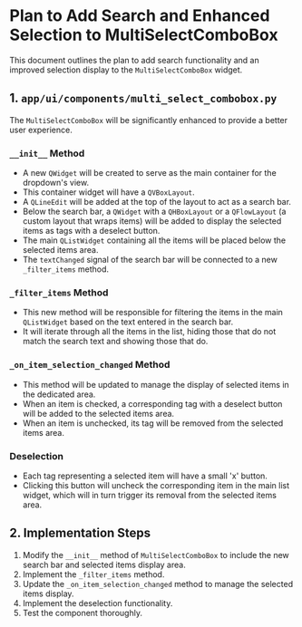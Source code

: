 # Plan to Add Search and Enhanced Selection to MultiSelectComboBox

This document outlines the plan to add search functionality and an improved selection display to the `MultiSelectComboBox` widget.

## 1. `app/ui/components/multi_select_combobox.py`

The `MultiSelectComboBox` will be significantly enhanced to provide a better user experience.

### `__init__` Method

-   A new `QWidget` will be created to serve as the main container for the dropdown's view.
-   This container widget will have a `QVBoxLayout`.
-   A `QLineEdit` will be added at the top of the layout to act as a search bar.
-   Below the search bar, a `QWidget` with a `QHBoxLayout` or a `QFlowLayout` (a custom layout that wraps items) will be added to display the selected items as tags with a deselect button.
-   The main `QListWidget` containing all the items will be placed below the selected items area.
-   The `textChanged` signal of the search bar will be connected to a new `_filter_items` method.

### `_filter_items` Method

-   This new method will be responsible for filtering the items in the main `QListWidget` based on the text entered in the search bar.
-   It will iterate through all the items in the list, hiding those that do not match the search text and showing those that do.

### `_on_item_selection_changed` Method

-   This method will be updated to manage the display of selected items in the dedicated area.
-   When an item is checked, a corresponding tag with a deselect button will be added to the selected items area.
-   When an item is unchecked, its tag will be removed from the selected items area.

### Deselection

-   Each tag representing a selected item will have a small 'x' button.
-   Clicking this button will uncheck the corresponding item in the main list widget, which will in turn trigger its removal from the selected items area.

## 2. Implementation Steps

1.  Modify the `__init__` method of `MultiSelectComboBox` to include the new search bar and selected items display area.
2.  Implement the `_filter_items` method.
3.  Update the `_on_item_selection_changed` method to manage the selected items display.
4.  Implement the deselection functionality.
5.  Test the component thoroughly.
